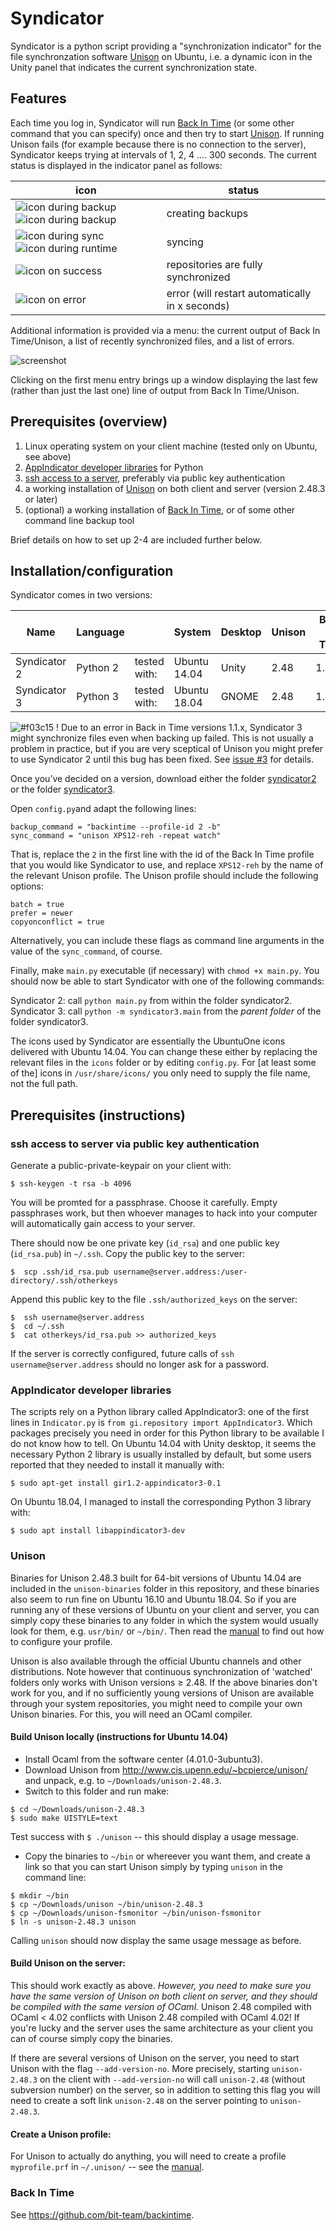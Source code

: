 # Syndicator
Syndicator is a python script providing a "synchronization indicator" for the file synchronzation software [Unison](http://www.cis.upenn.edu/~bcpierce/unison/download/releases/stable/unison-manual.html) on Ubuntu, i.e. a dynamic icon in the Unity panel that indicates the current synchronization state.  

## Features
Each time you log in, Syndicator will run [Back In Time](http://backintime.le-web.org/) (or some other command that you can specify) once and then try to start [Unison](http://www.cis.upenn.edu/~bcpierce/unison/download/releases/stable/unison-manual.html).  If running Unison fails (for example because there is no connection to the server), Syndicator keeps trying at intervals of 1, 2, 4 .... 300 seconds.  The current status is displayed in the indicator panel as follows:

icon | status
-----|--------
![icon during backup](https://rawgithub.com/TentativeConvert/Syndicator/master/icons/backup1.svg)  ![icon during backup](https://rawgithub.com/TentativeConvert/Syndicator/master/icons/backup2.svg) | creating backups
![icon during sync](https://rawgithub.com/TentativeConvert/Syndicator/master/icons/sync1.svg)  ![icon during runtime](https://rawgithub.com/TentativeConvert/Syndicator/master/icons/sync2.svg) | syncing
![icon on success](https://rawgithub.com/TentativeConvert/Syndicator/master/icons/sync-good.svg) | repositories are fully synchronized
![icon on error](https://rawgithub.com/TentativeConvert/Syndicator/master/icons/sync-error.svg) | error (will restart automatically in x seconds)

Additional information is provided via a menu: the current output of Back In Time/Unison, a list of recently synchronized files, and a list of errors.  

![screenshot](documentation/screenshot.png)

Clicking on the first menu entry brings up a window displaying the last few (rather than just the last one) line of output from Back In Time/Unison.

## Prerequisites (overview)
1.  Linux operating system on your client machine (tested only on Ubuntu, see above)
2.  [AppIndicator developer libraries](#appindicator-developer-libraries) for Python
2.  [ssh access to a server](#ssh-access-to-server-via-public-key-authentication), preferably via public key authentication
3.  a working installation of [Unison](#unison) on both client and server (version 2.48.3 or later)
4.  (optional) a working installation of [Back In Time](#back-in-time), or of some other command line backup tool

Brief details on how to set up 2-4 are included further below.

## Installation/configuration

Syndicator comes in two versions:

Name | Language |    | System | Desktop | Unison | Back in Time 
-----|----------|---|--------|---|---|---
Syndicator 2 | Python 2 | tested with:  | Ubuntu 14.04 | Unity | 2.48 | 1.0.34
Syndicator 3 | Python 3 | tested with:  | Ubuntu 18.04 | GNOME | 2.48 | 1.1.24 

![#f03c15](https://placehold.it/15/f03c15/000000?text=+) ! Due to an error in Back in Time versions 1.1.x, Syndicator 3 might synchronize files even when backing up failed. This is not usually a problem in practice, but if you are very sceptical of Unison you might prefer to use Syndicator 2 until this bug has been fixed.  See [issue #3](https://github.com/TentativeConvert/Syndicator/issues/3) for details.

Once you’ve decided on a version, download either the folder [syndicator2](https://minhaskamal.github.io/DownGit/#/home?url=https://github.com/TentativeConvert/Syndicator/tree/master/syndicator2) or the folder  [syndicator3](https://minhaskamal.github.io/DownGit/#/home?url=https://github.com/TentativeConvert/Syndicator/tree/master/syndicator3).

Open `config.py`and adapt the following lines:
```
backup_command = "backintime --profile-id 2 -b"
sync_command = "unison XPS12-reh -repeat watch"
```
That is, replace the `2` in the first line with the id of the Back In Time profile that you would like Syndicator to use, and replace `XPS12-reh` by the name of the relevant Unison profile.  The Unison profile should include the following options:
```
batch = true
prefer = newer
copyonconflict = true
```
Alternatively, you can include these flags as command line arguments in the value of the `sync_command`, of course. 

Finally, make `main.py` executable (if necessary) with `chmod +x main.py`.
You should now be able to start Syndicator with one of the following commands:

Syndicator 2: call `python main.py` from within the folder syndicator2.<br>
Syndicator 3: call `python -m syndicator3.main` from the *parent folder* of the folder syndicator3.

The icons used by Syndicator are essentially the UbuntuOne icons delivered with Ubuntu 14.04.  You can change these either by replacing the relevant files in the `icons` folder or by editing `config.py`.  For [at least some of the] icons in `/usr/share/icons/` you only need to supply the file name, not the full path.  

## Prerequisites (instructions)
### ssh access to server via public key authentication
Generate a public-private-keypair on your client with:
```
$ ssh-keygen -t rsa -b 4096
```
You will be promted for a passphrase.  Choose it carefully.  Empty passphrases work, but then whoever manages to hack into your computer will automatically gain access to your server.

There should now be one private key (`id_rsa`) and one public key (`id_rsa.pub`) in `~/.ssh`.
Copy the public key to the server:
```
$  scp .ssh/id_rsa.pub username@server.address:/user-directory/.ssh/otherkeys
```
Append this public key to the file `.ssh/authorized_keys` on the server:
```
$  ssh username@server.address
$  cd ~/.ssh
$  cat otherkeys/id_rsa.pub >> authorized_keys
```
If the server is correctly configured, future calls of `ssh username@server.address` should no longer ask for a password.  

### AppIndicator developer libraries
The scripts rely on a Python library called AppIndicator3: one of the first lines in `Indicator.py` is `from gi.repository import AppIndicator3`.  Which packages precisely you need in order for this Python library to be available I do not know how to tell.  On Ubuntu 14.04 with Unity desktop, it seems the necessary Python 2 library is usually installed by default, but some users reported that they needed to install it manually with:
```
$ sudo apt-get install gir1.2-appindicator3-0.1
```
On Ubuntu 18.04, I managed to install the corresponding Python 3 library with:
```
$ sudo apt install libappindicator3-dev 
```

### Unison
Binaries for Unison 2.48.3 built for 64-bit versions of  Ubuntu 14.04  are included in the `unison-binaries` folder in this repository, and these binaries also seem to run fine on Ubuntu 16.10 and Ubuntu 18.04.  So if you are running any of these versions of Ubuntu on your client and server, you can simply copy these binaries to any folder in which the system would usually look for them, e.g. `usr/bin/` or `~/bin/`.  Then read the [manual](http://www.cis.upenn.edu/~bcpierce/unison/download/releases/stable/unison-manual.html) to find out how to configure your profile.

Unison is also available through the official Ubuntu channels and other distributions.  Note however that continuous synchronization of 'watched' folders only works with Unison versions ≥ 2.48.  If the above binaries don't work for you, and if no sufficiently young versions of Unison are available through your system repositories, you might need to compile your own Unison binaries.  For this, you will need an OCaml compiler.  

#### Build Unison locally (instructions for Ubuntu 14.04)
- Install Ocaml from the software center (4.01.0-3ubuntu3).
- Download Unison from http://www.cis.upenn.edu/~bcpierce/unison/ and unpack, e.g. to `~/Downloads/unison-2.48.3`.
- Switch to this folder and run make:
``` 
$ cd ~/Downloads/unison-2.48.3
$ sudo make UISTYLE=text
```
  Test success with `$ ./unison` -- this should display a usage message.  
- Copy the binaries to `~/bin` or whereever you want them, and create a link so that you can start Unison simply by typing `unison` in the command line:
```
$ mkdir ~/bin
$ cp ~/Downloads/unison ~/bin/unison-2.48.3
$ cp ~/Downloads/unison-fsmonitor ~/bin/unison-fsmonitor
$ ln -s unison-2.48.3 unison
```
Calling `unison` should now display the same usage message as before.  

#### Build Unison on the server:    
This should work exactly as above.  *However, you need to make sure you have the same version of Unison on both client on server, and they should be compiled with the same version of OCaml.*  Unison 2.48 compiled with OCaml < 4.02 conflicts with Unison 2.48 compiled with OCaml 4.02!  If you're lucky and the server uses the same architecture as your client you can of course simply copy the binaries. 

If there are several versions of Unison on the server, you need to start Unison with the flag `--add-version-no`.  More precisely, starting `unison-2.48.3` on the client with `--add-version-no` will call `unison-2.48` (without subversion number) on the server, so in addition to setting this flag you will need to create a soft link `unison-2.48` on the server pointing to `unison-2.48.3`.

#### Create a Unison profile:
For Unison to actually do anything, you will need to create a profile `myprofile.prf` in `~/.unison/` -- see the [manual](http://www.cis.upenn.edu/~bcpierce/unison/download/releases/stable/unison-manual.html).

### Back In Time
See https://github.com/bit-team/backintime.
